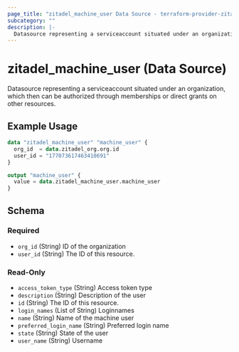 ```yaml
---
page_title: "zitadel_machine_user Data Source - terraform-provider-zitadel"
subcategory: ""
description: |-
  Datasource representing a serviceaccount situated under an organization, which then can be authorized through memberships or direct grants on other resources.
---
```


# zitadel_machine_user (Data Source)

Datasource representing a serviceaccount situated under an organization, which then can be authorized through memberships or direct grants on other resources.

## Example Usage

```terraform
data "zitadel_machine_user" "machine_user" {
  org_id  = data.zitadel_org.org.id
  user_id = "177073617463410691"
}

output "machine_user" {
  value = data.zitadel_machine_user.machine_user
}
```

<!-- schema generated by tfplugindocs -->
## Schema

### Required

- `org_id` (String) ID of the organization
- `user_id` (String) The ID of this resource.

### Read-Only

- `access_token_type` (String) Access token type
- `description` (String) Description of the user
- `id` (String) The ID of this resource.
- `login_names` (List of String) Loginnames
- `name` (String) Name of the machine user
- `preferred_login_name` (String) Preferred login name
- `state` (String) State of the user
- `user_name` (String) Username